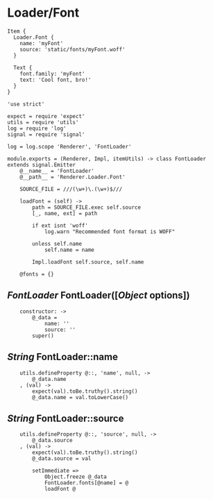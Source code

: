 Loader/Font
===========

```
Item {
  Loader.Font {
  	name: 'myFont'
  	source: 'static/fonts/myFont.woff'
  }

  Text {
  	font.family: 'myFont'
  	text: 'Cool font, bro!'
  }
}
```

	'use strict'

	expect = require 'expect'
	utils = require 'utils'
	log = require 'log'
	signal = require 'signal'

	log = log.scope 'Renderer', 'FontLoader'

	module.exports = (Renderer, Impl, itemUtils) -> class FontLoader extends signal.Emitter
		@__name__ = 'FontLoader'
		@__path__ = 'Renderer.Loader.Font'

		SOURCE_FILE = ///(\w+)\.(\w+)$///

		loadFont = (self) ->
			path = SOURCE_FILE.exec self.source
			[_, name, ext] = path

			if ext isnt 'woff'
				log.warn "Recommended font format is WOFF"

			unless self.name
				self.name = name

			Impl.loadFont self.source, self.name

		@fonts = {}

*FontLoader* FontLoader([*Object* options])
-------------------------------------------

		constructor: ->
			@_data =
				name: ''
				source: ''
			super()

*String* FontLoader::name
-------------------------

		utils.defineProperty @::, 'name', null, ->
			@_data.name
		, (val) ->
			expect(val).toBe.truthy().string()
			@_data.name = val.toLowerCase()

*String* FontLoader::source
---------------------------

		utils.defineProperty @::, 'source', null, ->
			@_data.source
		, (val) ->
			expect(val).toBe.truthy().string()
			@_data.source = val

			setImmediate =>
				Object.freeze @_data
				FontLoader.fonts[@name] = @
				loadFont @

